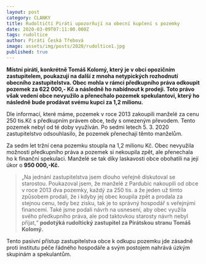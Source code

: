 ```yaml
---
layout: post
category: CLANKY
title: Rudoltičtí Piráti upozorňují na obecní kupčení s pozemky
date: 2020-03-09T07:11:00.000Z
tags: rudoltice 
author: Piráti Česká Třebová
image: assets/img/posts/2020/rudoltice1.jpg
published: true
---
```

**Místní piráti, konkrétně Tomáš Kolomý, který je v obci opozičním zastupitelem, poukazují na další z mnoha netypických rozhodnutí obecního zastupitelstva. Obec mohla v rámci předkupního práva odkoupit pozemek za 622 000,- Kč a následně ho nabídnout k prodeji. Toto právo však vedení obce nevyužilo a přenechalo pozemek spekulantovi, který ho následně bude prodávat svému kupci za 1,2 milionu.**

Dle informací, které máme, pozemek v roce 2013 zakoupili manželé za cenu 250 tis.Kč s předkupním právem obce, tedy s omezeným převodem. Tento pozemek nebyl od té doby využíván. Po sedmi letech 5. 3. 2020 zastupitelstvo odsouhlasilo, že pozemek přenechají těmto manželům.

Za sedm let tržní cena pozemku stoupla na 1,2 milionu Kč. Obec nevyužila možnosti předkupního práva a pozemek si nekoupila zpět, ale přenechala ho k finanční spekulaci. Manželé se tak díky laskavosti obce obohatili na její úkor o **950 000,-Kč.**

>„Na jednání zastupitelstva jsem dlouho veřejně diskutoval se starostou. Poukazoval jsem, že manželé z Pardubic nakoupili od obce v roce 2013 dva pozemky, každý za 250 tis. a že jeden už tímto způsobem prodali, že i kdyby jej obec koupila zpět a prodala za stejnou cenu, tedy bez zisku, tak je to správný hospodář s veřejnými financemi. Také jsme podali návrh na usnesení, aby obec využila svého předkupního práva, ale pod taktovkou starosty návrh nebyl přijat,“ **podotýká rudoltický zastupitel za Pirátskou stranu Tomáš Kolomý.**

Tento pasivní přístup zastupitelstva obce k odkupu pozemku jde zásadně proti institutu péče řádného hospodáře a svým postojem nahrává úzkým skupinám a spekulantům.
